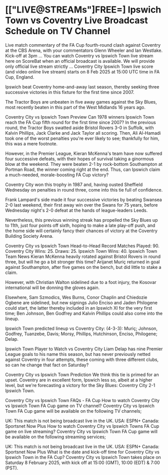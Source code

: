 # [["LIVE@STREAMs"]FREE=] Ipswich Town vs Coventry Live Broadcast Schedule on TV Channel

Live match commentary of the FA Cup fourth-round clash against Coventry at the CBS Arena, with your commentators Glenn Wheeler and Ian Westlake. Kick-off at 3pm ... You can watch Coventry vs Ipswich Town live stream here on ScoreBat when an official broadcast is available. We will provide only official live stream strictly ...  Coventry City Ipswich Town live score (and video online live stream) starts on 8 Feb 2025 at 15:00 UTC time in FA Cup, England.

Ipswich beat Coventry home-and-away last season, thereby seeking three successive victories in this fixture for the first time since 2007.

The Tractor Boys are unbeaten in five away games against the Sky Blues, most recently beaten in this part of the West Midlands 16 years ago.

Coventry City vs Ipswich Town Preview
Can 1978 winners Ipswich Town reach the FA Cup fifth round for the first time since 2007? In the previous round, the Tractor Boys swatted aside Bristol Rovers 3-0 in Suffolk, with Kalvin Phillips, Jack Clarke and Jack Taylor all scoring. Then, Ali Al-Hamadi took one of the worst penalties you're ever likely to see; thankfully for him, this was a mere footnote.

However, in the Premier League, Kieran McKenna's team have now suffered four successive defeats, with their hopes of survival taking a ginormous blow at the weekend. They were beaten 2-1 by rock-bottom Southampton at Portman Road, the winner coming right at the end. Thus, can Ipswich claim a much-needed, morale-boosting FA Cup victory?

Coventry City won this trophy in 1987 and, having ousted Sheffield Wednesday on penalties in round three, come into this tie full of confidence.

Frank Lampard's side made it four successive victories by beating Swansea 2-0 last weekend, their first away win over the Swans for 75 years, before Wednesday night's 2-0 defeat at the hands of league-leaders Leeds.

Nevertheless, this previous winning streak has propelled the Sky Blues up to 11th, just four points off sixth, hoping to make a late play-off push, and the home side will certainly fancy their chances of victory at the Coventry Building Society Arena.

Coventry City vs Ipswich Town Head-to-Head Record
Matches Played: 90.
Coventry City Wins: 25. Draws: 25. Ipswich Town Wins: 40.
Ipswich Town Team News
Kieran McKenna heavily rotated against Bristol Rovers in round three, but will he go a bit stronger this time? Arijanet Muriç returned in goal against Southampton, after five games on the bench, but did little to stake a claim.

However, with Christian Walton sidelined due to a foot injury, the Kosovar international will be donning the gloves again.

Elsewhere, Sam Szmodics, Wes Burns, Conor Chaplin and Chiedozie Ogbene are sidelined, but new signings Julio Enciso and Jaden Philogene could start, the latter thereby included in an Ipswich XI for the very first time; Ben Johnson, Ben Godfrey and Kalvin Phillips could also come into the lineup.

Ipswich Town predicted lineup vs Coventry City: (4-3-3): Muriç; Johnson, Godfrey, Tuanzebe, Davis; Morsy, Phillips, Hutchinson, Enciso, Philogene; Delap.

Ipswich Town Player to Watch vs Coventry City
Liam Delap has nine Premier League goals to his name this season, but has never previously netted against Coventry in four attempts, these coming with three different clubs, so can he change that fact on Saturday?

Coventry City vs Ipswich Town Prediction
We think this tie is primed for an upset. Coventry are in excellent form, Ipswich less so, albeit at a higher level, but we're forecasting a victory for the Sky Blues: Coventry City 2-1 Ipswich Town.

Coventry City vs Ipswich Town FAQs - FA Cup
How to watch Coventry City vs Ipswich Town FA Cup game on TV channel?
Coventry City vs Ipswich Town FA Cup game will be available on the following TV channels;

UK: This match is not being broadcast live in the UK.
USA: ESPN+
Canada: Sportsnet Now Plus
How to watch Coventry City vs Ipswich Towns FA Cup game on live streaming?
Coventry City vs Ipswich Town FA Cup game will be available on the following streaming services;

UK: This match is not being broadcast live in the UK.
USA: ESPN+
Canada: Sportsnet Now Plus
What is the date and kick-off time for Coventry City vs Ipswich Town in the FA Cup?
Coventry City vs Ipswich Town takes place on Saturday 8 February 2025, with kick off at 15:00 (GMT), 10:00 (EDT) & 7:00 (PST).
